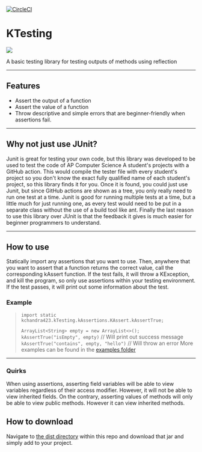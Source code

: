 [![CircleCI](https://circleci.com/gh/kchandra423/KTesting/tree/master.svg?style=svg)](https://circleci.com/gh/kchandra423/KTesting/tree/master)
# KTesting
[![](https://jitpack.io/v/kchandra423/KTesting.svg)](https://jitpack.io/#kchandra423/KTesting)


A basic testing library for testing outputs of methods using reflection
***

## Features

- Assert the output of a function
- Assert the value of a function
- Throw descriptive and simple errors that are beginner-friendly when assertions fail.

***

## Why not just use JUnit?

Junit is great for testing your own code, but this library was developed to be used to test the code of AP Computer
Science A student's projects with a GitHub action. This would compile the tester file with every student's project so
you don't know the exact fully qualified name of each student's project, so this library finds it for you. Once it is
found, you could just use Junit, but since GitHub actions are shown as a tree, you only really need to run one test at a
time. Junit is good for running multiple tests at a time, but a little much for just running one, as every test would
need to be put in a separate class without the use of a build tool like ant. Finally the last reason to use this library
over JUnit is that the feedback it gives is much easier for beginner programmers to understand.
***

## How to use

Statically import any assertions that you want to use. Then, anywhere that you want to assert that a function returns
the correct value, call the corresponding kAssert function. If the test fails, it will throw a KException, and kill the
program, so only use assertions within your testing environment. If the test passes, it will print out some information
about the test.

### Example

> `import static kchandra423.kTesting.kAssertions.KAssert.kAssertTrue;`
>
> `ArrayList<String> empty = new ArrayList<>();`  
> `kAssertTrue("isEmpty", empty)` // Will print out success message  
> `kAssertTrue("contains", empty, "hello")` // Will throw an error More examples can be found in the [examples folder](src/test/java/examples)
***

### Quirks

When using assertions, asserting field variables will be able to view variables regardless of their access modifier.
However, it will not be able to view inherited fields. On the contrary, asserting values of methods will only be able to
view public methods. However it can view inherited methods.

## How to download

Navigate to [the dist directory](dist/KTesting.jar)
within this repo and download that jar and simply add to your project.
